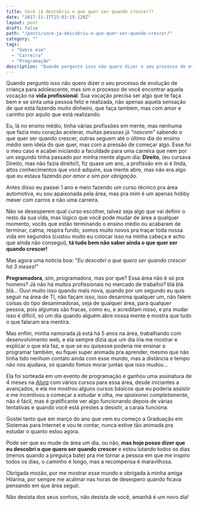 ```yaml
---
title: Você já descobriu o que quer ser quando crescer?!
date: "2017-11-17T15:03:19.120Z"
layout: post
draft: false
path: "/posts/voce-ja-descobriu-o-que-quer-ser-quando-crescer/"
category: ""
tags:
  - "Sobre mim"
  - "Carreira"
  - "Programação"
description: "Quando pergunto isso não quero dizer o seu processo de evolução de criança para adolescente, mas sim o processo de você encontrar aquela..."
---
```


Quando pergunto isso não quero dizer o seu processo de evolução de criança para adolescente, mas sim o processo de você encontrar aquela vocação na **vida profissional**. Sua vocação precisa ser algo que te faça bem e se sinta uma pessoa feliz e realizada, não apenas aquela sensação de que está fazendo muito dinheiro, que faça também, mas com amor e carinho por aquilo que está realizando.

Eu, lá no ensino médio, tinha várias profissões em mente, mas nenhuma que fazia meu coração acelerar, muitas pessoas já *“nascem”* sabendo o que quer ser quando crescer, outras seguem até o último dia do ensino médio sem ideía do que quer, mas com a pressão de começar algo. Esse foi o meu caso e acabei iniciando a faculdade para uma carreira que nem por um segundo tinha passado por minha mente algum dia: **Direito**, (eu cursava Direito, mas não fazia direito!), fiz quase um ano, a profissão em si é linda, altos conhecimentos que você adquire, sua mente abre, mas não era algo que eu estava fazendo *por amor e sim por obrigação*.

Antes disso eu passei 1 ano e meio fazendo um curso técnico pra área automotiva, eu sou apaixonada pela área, mas pra mim é um apenas hobby mexer com carros e não uma carreira.

Não se desesperem qual curso escolher, talvez seja algo que vai definir o resto da sua vida, mas lógico que você pode mudar de área a qualquer momento, vocês que estão terminando o ensino médio ou acabaram de terminar, calma, respira fundo, somos muito novos pra traçar toda nossa vida em segundos (custou muito eu colocar isso na minha cabeça e acho que ainda não consegui), **tá tudo bem não saber ainda o que quer ser quando crescer!**

Mas agora uma notícia boa: *"Eu descobri o que quero ser quando crescer há 3 meses!"*

**Programadora**, sim, programadora, mas por que? Essa área não é só pra homens? Já não há muitos profissionais no mercado de trabalho? blá blá blá…
Ouvi muito isso quando mais nova, quando por um segundo eu quis seguir na área de TI, não façam isso, isso desanima qualquer um, não falem coisas do tipo desanimadoras, seja de qualquer área, para qualquer pessoa, pois algumas são fracas, como eu, e acreditam nisso, e pra mudar isso é difícil, só um dia quando alguém abre nossa mente e mostra que tudo o que falaram era mentira.

Mas enfim, minha namorada já está há 5 anos na área, trabalhando com desenvolvimento web, e ela sempre dizia que um dia iria me mostrar e explicar o que ela faz, e que se eu quisesse poderia me ensinar a programar também, eu fiquei super animada pra aprender, mesmo que não tinha tido nenhum contato ainda com esse mundo, mas a distância e tempo não nos ajudava, só quando fomos morar juntas que isso mudou... 

Ela foi sorteada em um evento de programação e ganhou uma assinatura de 4 meses na [*Alura*](https://www.alura.com.br/) com vários cursos para essa área, desde iniciantes a avançados, e ela me mostrou alguns cursos básicos que eu poderia assistir e me incentivou a começar a estudar e olha, *me apaixonei completamente*, não é fácil, mas é gratificante ver algo funcionando depois de várias tentativas e quando você está prestes a desistir, a caraia funciona.

Gostei tanto que em março do ano que vem eu começo a Graduação em Sistemas para Internet e vou te contar, nunca estive tão animada pra estudar o quanto estou agora.

Pode ser que eu mude de área um dia, ou não, **mas hoje posso dizer que eu descobri o que quero ser quando crescer** e estou lutando todos os dias (menos quando a preguiça bate) pra me tornar a pessoa em que me inspiro todos os dias, o caminho é longo, mas a recompensa é maravilhosa.

Obrigada mozão, por me mostrar esse mundo e obrigada à minha amiga Hilarina, por sempre me acalmar nas horas de desespero quando ficava pensando em que área seguir.

Não desista dos seus sonhos, não desista de você, amanhã é um novo dia!